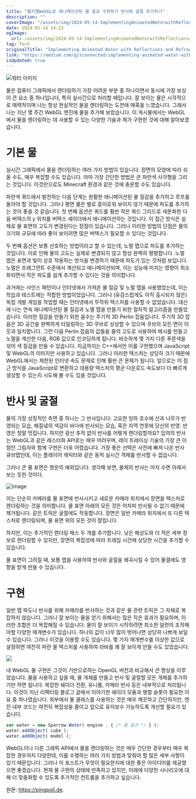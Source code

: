 ```yaml
---
title: "웹지엘WebGL로 애니메이션된 물 효과 구현하기 반사와 굴절 추가하기"
description: ""
coverImage: "/assets/img/2024-05-14-ImplementingAnimatedWaterwithReflectionsandRefractionsinWebGL_0.png"
date: 2024-05-14 14:23
ogImage: 
  url: /assets/img/2024-05-14-ImplementingAnimatedWaterwithReflectionsandRefractionsinWebGL_0.png
tag: Tech
originalTitle: "Implementing Animated Water with Reflections and Refractions in WebGL"
link: "https://medium.com/gitconnected/implementing-animated-water-with-reflections-and-refractions-in-webgl-1104b556d5c1"
isUpdated: true
---
```





![워터 이미지](/assets/img/2024-05-14-ImplementingAnimatedWaterwithReflectionsandRefractionsinWebGL_0.png)

물은 컴퓨터 그래픽에서 렌더링하기 가장 어려운 부분 중 하나이면서 동시에 가장 보상이 큰 요소 중 하나입니다, 특히 실시간으로 처리할 때입니다. 잘 보이는 물은 시각적으로 매력적이며 나는 항상 현실적인 물을 렌더링하는 도전에 매혹을 느꼈습니다. 그래서 나는 지난 몇 주간 WebGL 엔진에 물을 추가해 보았습니다. 이 게시물에서는 WebGL에서 물을 렌더링하는 데 사용할 수 있는 다양한 기술과 제가 구현한 것에 대해 알아보겠습니다.

# 기본 물

실시간 그래픽에서 물을 렌더링하는 여러 가지 방법이 있습니다. 장면의 모양에 따라 쉬울 수도, 매우 복잡할 수도 있습니다. 아마 가장 간단한 방법은 큰 파란색 사각형을 그리는 것입니다. 이것만으로도 Minecraft 환경과 같은 것에 충분할 수도 있습니다.



파란색 쿼드에서 발전하는 다음 단계는 원활한 애니메이션된 물 질감을 추가하고 루프를 돌아야 할 것입니다. 그러나 평면 물은 별로 흥미로워 보이지 않기 때문에 파도를 추가하는 것이 좋을 것 같습니다. 첫 번째 옵션은 쿼드를 훨씬 작은 쿼드 그리드로 세분화한 다음 버텍스의 y 위치를 버텍스 셰이더에서 애니메이션하는 것입니다. 이 접근 방식은 실제로 물 표면의 고도가 변경된다는 장점이 있습니다. 그러나 이러한 방법의 단점은 물의 크기와 규모에 따라 좋아 보이려면 많은 버텍스가 필요할 수 있다는 것입니다.

두 번째 옵션은 보통 선호하는 방법이라고 할 수 있는데, 노멀 맵으로 파도를 추가하는 것입니다. 이로 인해 물의 고도는 실제로 변경되지 않고 항상 완벽히 평평합니다. 노멀 맵은 표면과 빛이 상호 작용하는 방식을 변경하기 때문에 파도가 있는 것처럼 보입니다. 노멀은 프래그먼트 수준에서 계산되고 애니메이션되며, 이는 성능에 미치는 영향이 최소화되면서 작은 파도를 쉽게 추가할 수 있다는 것을 의미합니다.

과거에는 사인스 패턴이나 인터넷에서 가져온 물 질감 및 노멀 맵을 사용했었는데, 이는 학습과 테스트에는 적합한 방법이었습니다. 그러나 (유감스럽게도 아직 출시되지 않은) 독립 개발 게임을 작업할 때는 인터넷에서 무작위 텍스처를 사용할 수 없었습니다. 대신에 나는 연속 애니메이션된 물 질감과 노멀 맵을 만들기 위한 절차적 알고리즘을 만들었습니다. 이러한 질감을 만들기 위한 꼼수는 주기적 3D Perlin 잡음입니다. 주기적 3D 잡음은 3D 공간을 완벽하게 타일링하는 3D 쿠브로 상상할 수 있으며 쿠브의 모든 면이 이웃과 일치합니다. 그런 다음 Perlin 잡음의 값들을 물의 고도로 사용하여 메시를 만들고 노멀을 계산한 다음, RGB 값으로 인코딩하게 됩니다. 비슷하게 몇 가지 다른 푸른색을 섞어 색 질감을 만들 수 있습니다. 지금까지는 C++에서만 이를 구현했으며 JavaScript 및 WebGL의 이미지만 사용하고 있습니다. 그러나 이러한 텍스처는 상당히 크기 때문에 WebGL에서는 제한된 인터넷 속도 문제로 인해 훨씬 큰 문제가 됩니다. 앞으로는 이 접근 방식을 JavaScript로 변환하고 대용량 텍스처의 평균 다운로드 속도보다 더 빠르게 생성할 수 있는지 시도해 볼 수도 있을 것입니다.

# 반사 및 굴절



물의 가장 상징적인 측면 중 하나는 그 반사입니다: 고요한 빙하 호수에 산과 나무가 반영되는 모습, 해질녘의 색감이 바다에 반사되는 모습, 혹은 지역 연못에 당신의 반영. 반영은 정말 멋집니다. 하지만 광선 추적 없이 반사를 어떻게 렌더링할까요? 임의의 반사는 WebGL과 같은 래스터화 API로는 매우 어려우며, 레이 트레이싱 기술의 가장 큰 이점인 그림자와 함께 구현은 더욱 어렵습니다. 가장 좋은 선택은 사전에 빠져 나온 반사 큐브맵인데, 이는 플레이어 캐릭터와 같은 동적 실시간 객체를 반사할 수 없습니다.

그러나 큰 물 표면은 행운의 예외입니다. 생각해 보면, 물체의 반사는 마치 수면 아래서 보는 듯한 것이다.

![image](/assets/img/2024-05-14-ImplementingAnimatedWaterwithReflectionsandRefractionsinWebGL_1.png)

이는 단순히 카메라를 물 표면에 반사시키고 새로운 카메라 위치에서 장면을 텍스처로 렌더링하는 것을 의미합니다. 물 표면 아래의 모든 것은 어차피 반사될 수 없기 때문에 제거됩니다. 같은 트릭은 굴절에도 작동합니다. 장면은 일반 카메라 위치에서 또 다른 텍스처로 렌더링되며, 물 표면 위의 모든 것이 잘립니다.



하지만, 이는 추가적인 렌더링 패스 두 개를 추가합니다. 낮은 해상도와 더 적은 세부 정보로 렌더링할 수 있지만, 장면의 복잡성에 따라 프레임 시간에 상당한 시간을 추가할 수 있습니다.

물 표면이 그려질 때, 보통 맵을 사용하여 반사와 굴절을 왜곡시킬 수 있어 물결에도 영향을 받게 만들 수 있습니다.

# 구현

일반 맵 파도나 반사를 위해 카메라를 반사하는 것과 같은 물 관련 트릭은 그 자체로 복잡하지 않습니다. 그러나 잘 보이는 물을 얻기 위해서는 많은 작은 효과가 필요하며, 이러한 조합은 더 복잡해질 수 있습니다. 물이 잘 보이기 시작하려면 최소한 일련의 조작해야할 다양한 매개변수가 있습니다. 하나의 값이 너무 많이 벗어나면 상당히 나쁘게 보일 수 있습니다. 그러나 이것을 이용할 수도 있습니다. 몇 가지 매개변수를 이상한 값으로 설정하면 여전히 파란 물 텍스처를 사용하여 라바를 꽤 잘 보이게 만들 수도 있었습니다.



<img src="/assets/img/2024-05-14-ImplementingAnimatedWaterwithReflectionsandRefractionsinWebGL_2.png" />

내 WebGL 물 구현은 그것이 기반으로하는 OpenGL 버전과 비교해서 큰 향상을 이루었습니다. 물을 사용하고 싶을 때, 물 개체를 만들고 반사 및 굴절할 모든 개체를 추가하기만 하면 됩니다. 복잡한 쉐이더 전환, 유니폼, 카메라 반사 등은 내부적으로 처리됩니다. 이것이 지난 리팩터링 블로그 글에서 이야기한 쉐이더 모듈과 행렬 슬롯이 필요한 이유 중 하나였습니다. 외부에서 물 클래스를 사용하는 것은 매우 깨끗하고 간단하지만, 엔진 내부 코드는 여전히 복잡성을 줄이고 앞으로 유지보수 가능하도록 개선할 필요가 있습니다.

```js
var water = new Sparrow.Water( engine , { /* 물 옵션 */ } );
water.addObject( cube );
water.addObject( model );
```

WebGL이나 다른 그래픽 API에서 물을 렌더링하는 것은 매우 간단한 경우부터 매우 복잡한 경우까지 다양한데, 이를 수행하는 여러 가지 방법과 맞춰야 할 많은 세부 사항이 있기 때문입니다. 그러나 이 포스트가 무엇이 필요한지에 대한 좋은 아이디어를 제공했으면 좋겠습니다. 현재 물 구현의 상태에 만족하고 있지만, 미래에 다양한 시나리오에 대해 더 맞춤화할 수 있도록 추가적인 컨트롤을 추가하고 싶습니다.



원문: https://pingpoli.de.